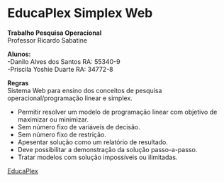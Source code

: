 # EducaPlex Simplex Web
**Trabalho Pesquisa Operacional<br>**
Professor Ricardo Sabatine

**Alunos:** <br>-Danilo Alves dos Santos RA: 55340-9
        <br>-Priscila Yoshie Duarte  RA: 34772-8

**Regras**<br>
Sistema Web para ensino dos conceitos de pesquisa operacional/programação linear e simplex.<br>
* Permitir resolver um modelo de programação linear com objetivo de maximizar ou minimizar.
* Sem número fixo de variáveis de decisão.
* Sem número fixo de restrição.
* Apesentar solução como um relatório de resultado.
* Deve possibilitar a demonstração da solução passo-a-passo.
* Tratar modelos com solução impossíveis ou ilimitadas.

[EducaPlex](http://educaplex.000webhostapp.com)
